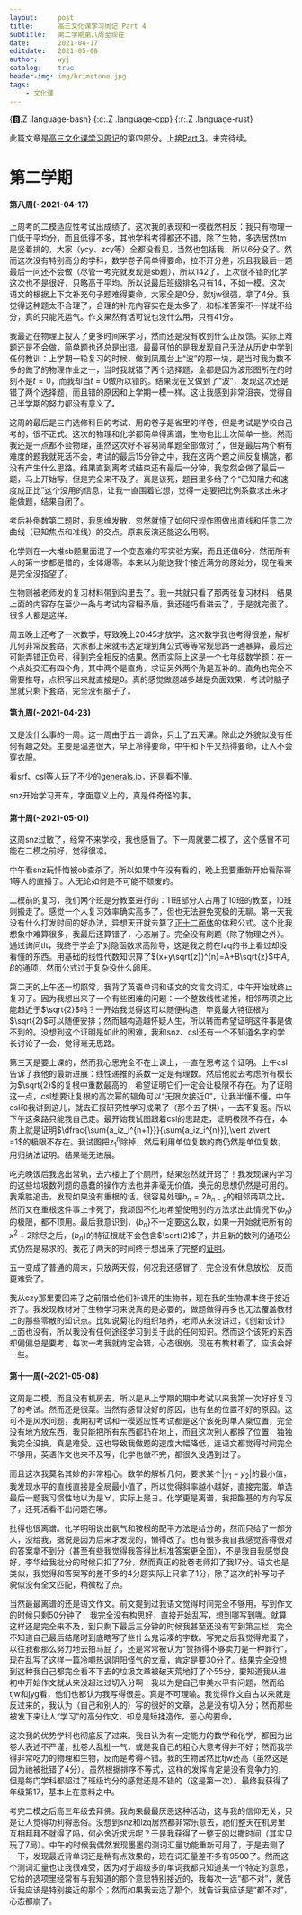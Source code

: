 ```yaml
---
layout:		post
title:		高三文化课学习周记 Part 4
subtitle:	第二学期第八周至现在
date:		2021-04-17
editdate:	2021-05-08
author:		wyj
catalog:	true
header-img:	img/brimstone.jpg
tags:
    - 文化课
---
```


{:b:.Z .language-bash}
{:c:.Z .language-cpp}
{:r:.Z .language-rust}

此篇文章是[高三文化课学习周记](/2020/09/06/%E9%AB%98%E4%B8%89%E6%96%87%E5%8C%96%E8%AF%BE%E5%AD%A6%E4%B9%A0%E5%91%A8%E8%AE%B0/)的第四部分。上接[Part 3](/2021/02/06/%E5%91%A8%E8%AE%B0Part_3/)。未完待续。

# 第二学期

#### 第八周(~2021-04-17)

上周考的二模适应性考试出成绩了。这次我的表现和一模截然相反：我只有物理一门低于平均分，而且低得不多，其他学科考得都还不错。除了生物，多选居然tm是竖着排的，大家（ycy、zcy等）全都没看见，当然也包括我，所以6分没了。然而这次没有特别高分的学科，数学卷子简单得要命，拉不开分差，况且我最后一题最后一问还不会做（尽管一考完就发现是sb题），所以142了。上次很不错的化学这次也不是很好，只略高于平均。所以说最后班级排名只有14，不如一模。这次语文的根据上下文补充句子题难得要命，大家全是0分，就tjw很强，拿了4分。我觉得这种题太不合理了，合理的补充内容实在是太多了，和标准答案不一样就不给分，真的只能凭运气。作文果然有话可说也没什么用，只有41分。

我最近在物理上投入了更多时间来学习，然而还是没有收到什么正反馈。实际上难题还是不会做，简单题也还总是出错。最最可怕的是我发现自己无法从历史中学到任何教训：上学期一轮复习的时候，做到凤凰台上“波”的那一块，是当时我为数不多的做了的物理作业之一，当时我就错了两个选择题，全都是因为波形图所在的时刻不是$t=0$，而我却当$t=0$做所以错的。结果现在又做到了“波”，发现这次还是错了两个选择题，而且错的原因和上学期一模一样。这让我感到非常沮丧，觉得自己半学期的努力都没有意义了。

这周的最后是三门选修科目的考试，用的卷子是省里的样卷，但是考试是学校自己考的，很不正式。这次的物理和化学都简单得离谱，生物也比上次简单一些。然而我还是一点都不会物理，虽然这次好不容易简单题全部做对了，但是最后两个稍有难度的题我就死活不会，考试的最后15分钟之中，我在这两个题之间反复横跳，都没有产生什么思路。结果直到离考试结束还有最后一分钟，我忽然会做了最后一题，马上开始写，但是完全来不及了。真是该死，题目里多给了个“已知阻力和速度成正比”这个没用的信息，让我一直围着它想，觉得一定要把比例系数求出来才能做题，结果自闭了。

考后补倒数第二题时，我思维发散，忽然就懂了如何尺规作图做出直线和任意二次曲线（已知焦点和准线）的交点。原来反演还能这么用啊。

化学则在一大堆sb题里面混了一个变态难的写实验方案，而且还值6分，然而所有人的第一步都是错的，全体爆零。本来以为能送我个接近满分的原始分，现在看来是完全没指望了。

生物则被老师发的复习材料带到沟里去了。我一共就只看了那两张复习材料，结果上面的内容存在至少一条与考试内容相矛盾，我还碰巧看进去了，于是就完蛋了。很多人都是这样。

周五晚上还考了一次数学，导致晚上20:45才放学。这次数学我也考得很差，解析几何非常反套路，大家都上来就韦达定理到角公式等等常规思路一通暴算，最后还可能弄错正负号，得到完全相反的结果。然而实际上这是一个七年级数学题：在一个点处交汇有四个角，其中两个是直角，求证另外两个角是互补的。直角也完全不需要推导，点积写出来就直接是$0$。真的感觉做题越多越是负面效果，考试时脑子里就只剩下套路，完全没有脑子了。

#### 第九周(~2021-04-23)

又是没什么事的一周。这一周由于五一调休，只上了五天课。除此之外貌似没有任何有趣之处。主要是温差很大，早上冷得要命，中午和下午又热得要命，让人不会穿衣服。

看srf、csl等人玩了不少的[generals.io](http://generals.io/)，还是看不懂。

snz开始学习开车，字面意义上的，真是件奇怪的事。

#### 第十周(~2021-05-01)

这周snz过敏了，经常不来学校，我也感冒了。下一周就要二模了，这个感冒不可能在二模之前好，觉得很凉。

中午看snz玩忏悔被ob查杀了。所以如果中午没有看的，晚上我要重新开始看陈哥1等人的直播了。人无论如何是不可能不颓废的。

二模前的复习，我们两个班是分教室进行的：11班部分人占用了10班的教室，10班则搬走了。感觉一个人复习效率确实高多了，但也无法避免究极的无聊。第一天我没有什么打发时间的好办法，异想天开就去算了[正十二面体](https://zh.wikipedia.org/wiki/%E6%AD%A3%E5%8D%81%E4%BA%8C%E9%9D%A2%E9%AB%94)的体积公式。这个比我想象中难算很多，我最后还算错了，心态崩了。完全没有刷题（除了物理之外）。通过询问tlt，我终于学会了对隐函数求高阶导，这是我之前在lzq的书上看过却没看懂的东西。用基础的线性代数知识算了$(x+y\sqrt{z})^{n}=A+B\sqrt{z}$中$A,B$的通项，然而公式过于复杂没什么卵用。

第二天的上午还一切照常，我背了英语单词和语文的文言文词汇，中午开始就终止复习了。因为我想出来了一个有些困难的问题：一个整数线性递推，相邻两项之比能趋近于$\sqrt{2}$吗？一开始我觉得这可以随便构造，毕竟最大特征根为$\sqrt{2}$可以随便安排；然而越构造越怀疑人生，所以转而希望证明这件事是做不到的。没想到这个证明是如此的困难，我和snz、csl还有一个不知道名字的学长讨论了一会，觉得毫无思路。

第三天是要上课的，然而我心思完全不在上课上，一直在思考这个证明。上午csl告诉了我他的最新进展：线性递推的系数一定是有理数。然后他就去考虑所有模长为$\sqrt{2}$的复根中重数最高的，希望证明它们一定会让极限不存在。为了证明这一点，csl想要让复根的高次幂的辐角可以“无限次接近$0$”，让我半懂不懂。中午csl和我讲到这儿，就去汇报研究性学习成果了（那个五子棋），一去不复返。所以下午这条路只能我自己走。最开始我试图跟着csl的思路走，证明极限不存在，本质上就是证明$\dfrac{\sum{a_iz_i^{n+1}}}{\sum{a_iz_i^{n}}},\vert z\vert =1$的极限不存在。我试图把$z_1^{n}$除掉，然后利用单位复数的商仍然是单位复数，用归纳法证明。结果毫无进展。

吃完晚饭后我逸出常轨，去六楼上了个厕所，结果忽然就开窍了！我发现课内学习的这些垃圾数列题的愚蠢的操作方法也并非毫无价值，换元的思想仍然是可用的。我乘胜追击，发现如果没有重根的话，很容易处理$b_n=2b_{n-2}$的相邻两项之比。然而又在重根这件事上卡死了，我顽固不化地希望使用别的方法求出此情况下$\{b_n\}$的极限，都不顶用。最后我意识到，$\{b_n\}$不一定要这么取，如果一开始就把所有的$x^2-2$除尽之后，$\{b_n\}$的特征根就不会包含$\sqrt{2}$了，并且新的数列的通项公式仍然是易求的。我花了两天的时间终于想出来了完整的[证明](/2021/04/30/%E6%95%B4%E6%95%B0%E7%BA%BF%E6%80%A7%E9%80%92%E6%8E%A8%E6%9E%81%E9%99%90/)。

五一变成了普通的周末，只放两天假，何况我还感冒了，完全没有休息放松，反而更难受了。

我从czy那里要回来了之前借给他们补课用的生物书，现在我的生物课本终于接近齐了。我发现教材对于生物学习来说真的是必要的，做题做得再多也无法覆盖教材上的那些零散的知识点。比如说菊花的组织培养，老师从来没讲过，《创新设计》上面也没有，所以我没有任何途径学习到关于此的任何知识。然而这个该死的东西却偏偏总是要考，每次一考我就肯定会错，心态很崩。现在有教材看了，应该会好一些。

#### 第十一周(~2021-05-08)

这周是二模，而且没有机房去，所以是从上学期的期中考试以来我第一次好好复习了的考试。然而还是很菜。当然有感冒没好的原因，也有坐的位置不好的原因。这可不是风水问题，我期初考试和一模适应性考试都是这个该死的单人桌位置，完全没有地方放东西，我只能把所有东西都扔在地上，而且这次别人都换了位置，独独我完全没换，真是难受。这也导致我做题的速度大幅降低，连语文都觉得时间完全不够用，英语作文也来不及写，化学也做不完，都很久没遇到过了。

而且这次我莫名其妙的非常粗心。数学的解析几何，要求某个$\vert y_1-y_2 \vert$的最小值，我发现水平的直线直接是全局最小值了，所以觉得斜率越小越好，直接完蛋。单选最后一题我习惯性地以为是$\forall$，实际上是$\exists$。化学更是离谱，我把酯基的方向写反了，还死活看不出问题在哪。

批得也很离谱。化学明明说出氨气和铵根的配平方法是给分的，然而只给了一部分人，没给我，据说是因为后来才发现的，懒得改了。也有很多我自我感觉答得很对的答案拿不到分（甚至有些我觉得我答得比标准答案更全面），不是我自我感觉良好，李华给我批分的时候只扣了7分，然而真正的批卷老师扣了我17分。语文也是类似，我觉得和答案写的差不多的4分题实际上只拿了1分，除了这次的补写句子貌似没有全文匹配，稍微松了点。

当然最最离谱的还是语文作文。前文提到过我语文觉得时间完全不够用，写到作文的时候只剩50分钟了，我完全没有构思好，直接开始乱写，想到哪写到哪。就算这样还是完全来不及，到只剩下最后三分钟的时候我甚至还没有写到第三栏，完全不知道自己最后结尾时到底瞎写了些什么鬼话凑的字数。写完之后我觉得完蛋了，以往我都那么努力地去拍马屁了，还是常常被认为“赞扬得不够卖力是一种罪行”，现在乱写了这样一篇冷嘲热讽阴阳怪气的文章，肯定是要30分了。结果完全没想到这种我自己都完全看不下去的垃圾文章被破天荒地打了个55分，要知道我从进初中开始作文就从来没超过过切入分啊！我以为是自己审美水平有问题，然而给tjw和jyg看，他们也都认为我写得很差。真是不可理喻。我觉得作文自古以来就是反过来的，我认为（自己和别人的）写的很好的文章，总是没有切入分；然而那些被发下来让人“学习”的高分作文，却总是矫揉造作，恶心的要命。

这次我的优势学科也彻底反了过来。我自认为有一定能力的数学和化学，都因为出卷人表述不严谨，批卷人乱批一气，或是我自己的粗心大意考得并不好；然而我学得非常吃力的物理和生物，反而是考得不错。我的生物居然比tjw还高（虽然这是因为祂被批错了4分）。虽然根据排序不等式，这样的发挥肯定是没有竞争力的，但是每门学科都超过了班级均分的感觉还是不错的（这是第一次）。最终我获得了年级第17，基本上在意料之中。

考完二模之后高三年级去拜佛。我向来最最厌恶这种活动，这与我的信仰无关，只是让人觉得功利得恶俗。没想到snz和lzq居然都非常乐意去，祂们整天在机房里互相拜拜不就得了吗，何必舍近求远呢？于是我获得了一整天的以撒时间（其实只玩了7局）。中午的时候我偶然发现墨墨的测词汇量功能重新可用了，于是去测了一下，发现最近背单词还是稍有点效果的，现在词汇量差不多有9500了。然而这个测词汇量也让我很难受，因为对于超级多的单词我都只知道某一个特定的意思，它给的选项里经常有与我知道的那个意思特别接近的，我每次一选“都不对”，就告诉我应该是特别接近的那个；然而如果我去选了那个，就告诉我应该是“都不对”，心态都崩了。
